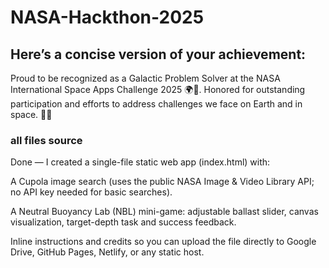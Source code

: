 # NASA-Hackthon-2025

## Here’s a concise version of your achievement:

Proud to be recognized as a Galactic Problem Solver at the NASA International Space Apps Challenge 2025 🌍🚀.
Honored for outstanding participation and efforts to address challenges we face on Earth and in space. 🌌✨

### all files source
Done — I created a single-file static web app (index.html) with:

A Cupola image search (uses the public NASA Image & Video Library API; no API key needed for basic searches).

A Neutral Buoyancy Lab (NBL) mini-game: adjustable ballast slider, canvas visualization, target-depth task and success feedback.

Inline instructions and credits so you can upload the file directly to Google Drive, GitHub Pages, Netlify, or any static host.